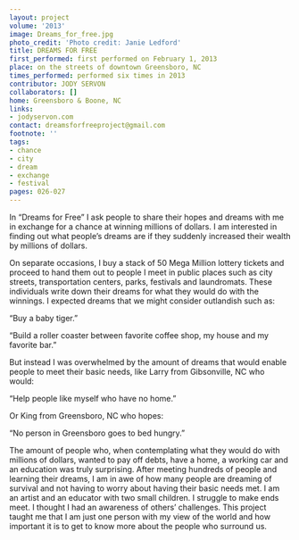 ```yaml
---
layout: project
volume: '2013'
image: Dreams_for_free.jpg
photo_credit: 'Photo credit: Janie Ledford'
title: DREAMS FOR FREE
first_performed: first performed on February 1, 2013
place: on the streets of downtown Greensboro, NC
times_performed: performed six times in 2013
contributor: JODY SERVON
collaborators: []
home: Greensboro & Boone, NC
links:
- jodyservon.com
contact: dreamsforfreeproject@gmail.com
footnote: ''
tags:
- chance
- city
- dream
- exchange
- festival
pages: 026-027
---
```


In “Dreams for Free” I ask people to share their hopes and dreams with me in exchange for a chance at winning millions of dollars. I am interested in finding out what people’s dreams are if they suddenly increased their wealth by millions of dollars.

On separate occasions, I buy a stack of 50 Mega Million lottery tickets and proceed to hand them out to people I meet in public places such as city streets, transportation centers, parks, festivals and laundromats. These individuals write down their dreams for what they would do with the winnings. I expected dreams that we might consider outlandish such as:

“Buy a baby tiger.”

“Build a roller coaster between favorite coffee shop, my house and my favorite bar.”

But instead I was overwhelmed by the amount of dreams that would enable people to meet their basic needs, like Larry from Gibsonville, NC who would:

“Help people like myself who have no home.”

Or King from Greensboro, NC who hopes:

“No person in Greensboro goes to bed hungry.”

The amount of people who, when contemplating what they would do with millions of dollars, wanted to pay off debts, have a home, a working car and an education was truly surprising. After meeting hundreds of people and learning their dreams, I am in awe of how many people are dreaming of survival and not having to worry about having their basic needs met. I am an artist and an educator with two small children. I struggle to make ends meet. I thought I had an awareness of others’ challenges. This project taught me that I am just one person with my view of the world and how important it is to get to know more about the people who surround us.
